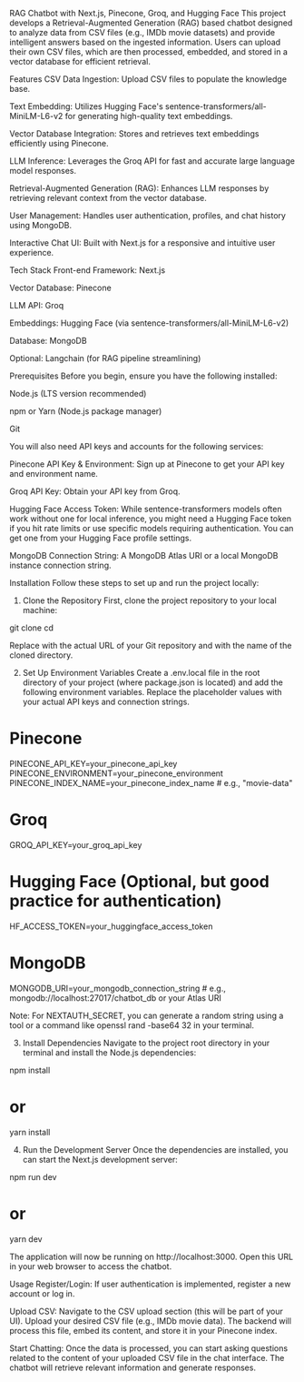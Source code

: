 RAG Chatbot with Next.js, Pinecone, Groq, and Hugging Face
This project develops a Retrieval-Augmented Generation (RAG) based chatbot designed to analyze data from CSV files (e.g., IMDb movie datasets) and provide intelligent answers based on the ingested information. Users can upload their own CSV files, which are then processed, embedded, and stored in a vector database for efficient retrieval.

Features
CSV Data Ingestion: Upload CSV files to populate the knowledge base.

Text Embedding: Utilizes Hugging Face's sentence-transformers/all-MiniLM-L6-v2 for generating high-quality text embeddings.

Vector Database Integration: Stores and retrieves text embeddings efficiently using Pinecone.

LLM Inference: Leverages the Groq API for fast and accurate large language model responses.

Retrieval-Augmented Generation (RAG): Enhances LLM responses by retrieving relevant context from the vector database.

User Management: Handles user authentication, profiles, and chat history using MongoDB.

Interactive Chat UI: Built with Next.js for a responsive and intuitive user experience.

Tech Stack
Front-end Framework: Next.js

Vector Database: Pinecone

LLM API: Groq

Embeddings: Hugging Face (via sentence-transformers/all-MiniLM-L6-v2)

Database: MongoDB

Optional: Langchain (for RAG pipeline streamlining)

Prerequisites
Before you begin, ensure you have the following installed:

Node.js (LTS version recommended)

npm or Yarn (Node.js package manager)

Git

You will also need API keys and accounts for the following services:

Pinecone API Key & Environment: Sign up at Pinecone to get your API key and environment name.

Groq API Key: Obtain your API key from Groq.

Hugging Face Access Token: While sentence-transformers models often work without one for local inference, you might need a Hugging Face token if you hit rate limits or use specific models requiring authentication. You can get one from your Hugging Face profile settings.

MongoDB Connection String: A MongoDB Atlas URI or a local MongoDB instance connection string.

Installation
Follow these steps to set up and run the project locally:

1. Clone the Repository
First, clone the project repository to your local machine:

git clone <your-repository-url>
cd <your-project-folder>

Replace <your-repository-url> with the actual URL of your Git repository and <your-project-folder> with the name of the cloned directory.

2. Set Up Environment Variables
Create a .env.local file in the root directory of your project (where package.json is located) and add the following environment variables. Replace the placeholder values with your actual API keys and connection strings.

# Pinecone
PINECONE_API_KEY=your_pinecone_api_key
PINECONE_ENVIRONMENT=your_pinecone_environment
PINECONE_INDEX_NAME=your_pinecone_index_name # e.g., "movie-data"

# Groq
GROQ_API_KEY=your_groq_api_key

# Hugging Face (Optional, but good practice for authentication)
HF_ACCESS_TOKEN=your_huggingface_access_token

# MongoDB
MONGODB_URI=your_mongodb_connection_string # e.g., mongodb://localhost:27017/chatbot_db or your Atlas URI



Note: For NEXTAUTH_SECRET, you can generate a random string using a tool or a command like openssl rand -base64 32 in your terminal.

3. Install Dependencies
Navigate to the project root directory in your terminal and install the Node.js dependencies:

npm install
# or
yarn install

4. Run the Development Server
Once the dependencies are installed, you can start the Next.js development server:

npm run dev
# or
yarn dev

The application will now be running on http://localhost:3000. Open this URL in your web browser to access the chatbot.

Usage
Register/Login: If user authentication is implemented, register a new account or log in.

Upload CSV: Navigate to the CSV upload section (this will be part of your UI). Upload your desired CSV file (e.g., IMDb movie data). The backend will process this file, embed its content, and store it in your Pinecone index.

Start Chatting: Once the data is processed, you can start asking questions related to the content of your uploaded CSV file in the chat interface. The chatbot will retrieve relevant information and generate responses.

